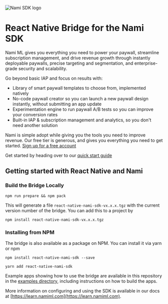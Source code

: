 ![Nami SDK logo](https://cdn.namiml.com/brand/sdk/Nami-SDK@0.5x.png)

# React Native Bridge for the Nami SDK

Nami ML gives you everything you need to power your paywall, streamline subscription management, and drive revenue growth through instantly deployable paywalls, precise targeting and segmentation, and enterprise-grade security and scalability.

Go beyond basic IAP and focus on results with:

- Library of smart paywall templates to choose from, implemented natively
- No-code paywall creator so you can launch a new paywall design instantly, without submitting an app update
- Experimentation engine to run paywall A/B tests so you can improve your conversion rates
- Built-in IAP & subscription management and analytics, so you don't need another solution

Nami is simple adopt while giving you the tools you need to improve revenue. Our free tier is generous, and gives you everything you need to get started. [Sign up for a free account](https://app.namiml.com/join/)

Get started by heading over to our [quick start guide](https://learn.namiml.com/public-docs/get-started/quickstart-guide)

## Getting started with React Native and Nami

### Build the Bridge Locally

```
npm run prepare && npm pack
```

This will generate a file `react-native-nami-sdk-vx.x.x.tgz` with the current version number of the bridge. You can add this to a project by

```
npm install react-native-nami-sdk-vx.x.x.tgz
```

### Installing from NPM

The bridge is also available as a package on NPM. You can install it via yarn or npm

```
npm install react-native-nami-sdk --save
```

```
yarn add react-native-nami-sdk
```

Example apps showing how to use the bridge are available in this repository in the [examples directory](https://github.com/namiml/react-native-nami-sdk/tree/master/examples), including instructions on how to build the apps.

More information on configuring and using the SDK is available in our docs at [https://learn.namiml.com](https://learn.namiml.com).
